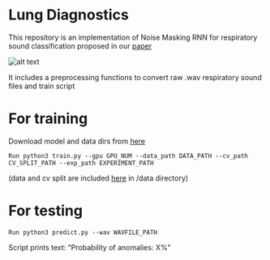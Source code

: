 # Lung Diagnostics
This repository is an implementation of Noise Masking RNN for respiratory sound classification proposed in our [paper](paper.pds)

![alt text](https://raw.githubusercontent.com/kirtov/lung_diagnostics/master/rnn_schema.png)


It includes a preprocessing functions to convert raw .wav respiratory sound files and train script

# For training
Download model and data dirs from [here](https://drive.google.com/open?id=1HITRmN5YCErIUrxOjTZE-vZmpykTB48x)
```
Run python3 train.py --gpu GPU_NUM --data_path DATA_PATH --cv_path CV_SPLIT_PATH --exp_path EXPERIMENT_PATH
```
(data and cv split are included [here](https://drive.google.com/open?id=1HITRmN5YCErIUrxOjTZE-vZmpykTB48x) in /data directory)

# For testing

```
Run python3 predict.py --wav WAVFILE_PATH
```
Script prints text: "Probability of anomalies: X%"
